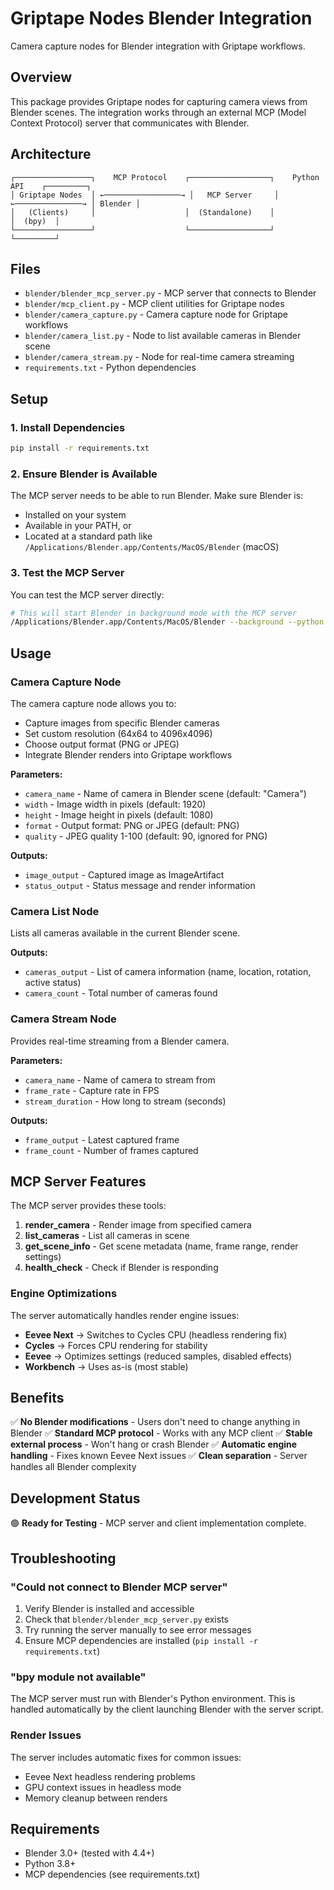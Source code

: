 # Griptape Nodes Blender Integration

Camera capture nodes for Blender integration with Griptape workflows.

## Overview

This package provides Griptape nodes for capturing camera views from Blender scenes. The integration works through an external MCP (Model Context Protocol) server that communicates with Blender.

## Architecture

```
┌─────────────────┐    MCP Protocol    ┌──────────────────┐    Python API    ┌─────────┐
│ Griptape Nodes  │ ←─────────────────→ │   MCP Server     │ ←───────────────→ │ Blender │
│   (Clients)     │                    │  (Standalone)    │                   │  (bpy)  │
└─────────────────┘                    └──────────────────┘                   └─────────┘
```

## Files

- `blender/blender_mcp_server.py` - MCP server that connects to Blender
- `blender/mcp_client.py` - MCP client utilities for Griptape nodes
- `blender/camera_capture.py` - Camera capture node for Griptape workflows
- `blender/camera_list.py` - Node to list available cameras in Blender scene
- `blender/camera_stream.py` - Node for real-time camera streaming
- `requirements.txt` - Python dependencies

## Setup

### 1. Install Dependencies

```bash
pip install -r requirements.txt
```

### 2. Ensure Blender is Available

The MCP server needs to be able to run Blender. Make sure Blender is:
- Installed on your system
- Available in your PATH, or
- Located at a standard path like `/Applications/Blender.app/Contents/MacOS/Blender` (macOS)

### 3. Test the MCP Server

You can test the MCP server directly:

```bash
# This will start Blender in background mode with the MCP server
/Applications/Blender.app/Contents/MacOS/Blender --background --python blender/blender_mcp_server.py
```

## Usage

### Camera Capture Node

The camera capture node allows you to:
- Capture images from specific Blender cameras
- Set custom resolution (64x64 to 4096x4096)
- Choose output format (PNG or JPEG)
- Integrate Blender renders into Griptape workflows

**Parameters:**
- `camera_name` - Name of camera in Blender scene (default: "Camera")
- `width` - Image width in pixels (default: 1920)
- `height` - Image height in pixels (default: 1080)
- `format` - Output format: PNG or JPEG (default: PNG)
- `quality` - JPEG quality 1-100 (default: 90, ignored for PNG)

**Outputs:**
- `image_output` - Captured image as ImageArtifact
- `status_output` - Status message and render information

### Camera List Node

Lists all cameras available in the current Blender scene.

**Outputs:**
- `cameras_output` - List of camera information (name, location, rotation, active status)
- `camera_count` - Total number of cameras found

### Camera Stream Node

Provides real-time streaming from a Blender camera.

**Parameters:**
- `camera_name` - Name of camera to stream from
- `frame_rate` - Capture rate in FPS
- `stream_duration` - How long to stream (seconds)

**Outputs:**
- `frame_output` - Latest captured frame
- `frame_count` - Number of frames captured

## MCP Server Features

The MCP server provides these tools:

1. **render_camera** - Render image from specified camera
2. **list_cameras** - List all cameras in scene
3. **get_scene_info** - Get scene metadata (name, frame range, render settings)
4. **health_check** - Check if Blender is responding

### Engine Optimizations

The server automatically handles render engine issues:

- **Eevee Next** → Switches to Cycles CPU (headless rendering fix)
- **Cycles** → Forces CPU rendering for stability
- **Eevee** → Optimizes settings (reduced samples, disabled effects)
- **Workbench** → Uses as-is (most stable)

## Benefits

✅ **No Blender modifications** - Users don't need to change anything in Blender
✅ **Standard MCP protocol** - Works with any MCP client
✅ **Stable external process** - Won't hang or crash Blender
✅ **Automatic engine handling** - Fixes known Eevee Next issues
✅ **Clean separation** - Server handles all Blender complexity

## Development Status

🟢 **Ready for Testing** - MCP server and client implementation complete.

## Troubleshooting

### "Could not connect to Blender MCP server"

1. Verify Blender is installed and accessible
2. Check that `blender/blender_mcp_server.py` exists
3. Try running the server manually to see error messages
4. Ensure MCP dependencies are installed (`pip install -r requirements.txt`)

### "bpy module not available"

The MCP server must run with Blender's Python environment. This is handled automatically by the client launching Blender with the server script.

### Render Issues

The server includes automatic fixes for common issues:
- Eevee Next headless rendering problems
- GPU context issues in headless mode
- Memory cleanup between renders

## Requirements

- Blender 3.0+ (tested with 4.4+)
- Python 3.8+
- MCP dependencies (see requirements.txt)
